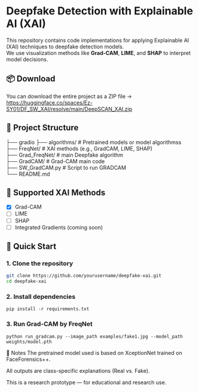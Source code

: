 # Deepfake Detection with Explainable AI (XAI)

This repository contains code implementations for applying Explainable AI (XAI) techniques to deepfake detection models.  
We use visualization methods like **Grad-CAM**, **LIME**, and **SHAP** to interpret model decisions.

## 📦 Download
You can download the entire project as a ZIP file
-> https://huggingface.co/spaces/Ez-SY01/DF_SW_XAI/resolve/main/DeepSCAN_XAI.zip

## 📂 Project Structure
├── gradio
  ├── algorithms/ # Pretrained models or model algorithmss<br>
    ├── FreqNet/ # XAI methods (e.g., GradCAM, LIME, SHAP)<br>
    ├── Grad_FreqNet/ # main Deepfake algorithm<br>
    ├── GradCAM/ # Grad-CAM main code<br>
  ├── SW_GradCAM.py # Script to run GRADCAM<br>
└── README.md

## 🧠 Supported XAI Methods

- [x] Grad-CAM  
- [ ] LIME  
- [ ] SHAP  
- [ ] Integrated Gradients (coming soon)

## 🚀 Quick Start

### 1. Clone the repository
```bash
git clone https://github.com/yourusername/deepfake-xai.git
cd deepfake-xai
```
### 2. Install dependencies
```
pip install -r requirements.txt
```
### 3. Run Grad-CAM by FreqNet
```
python run_gradcam.py --image_path examples/fake1.jpg --model_path weights/model.pth
```

📝 Notes
The pretrained model used is based on XceptionNet trained on FaceForensics++.

All outputs are class-specific explanations (Real vs. Fake).

This is a research prototype — for educational and research use.
